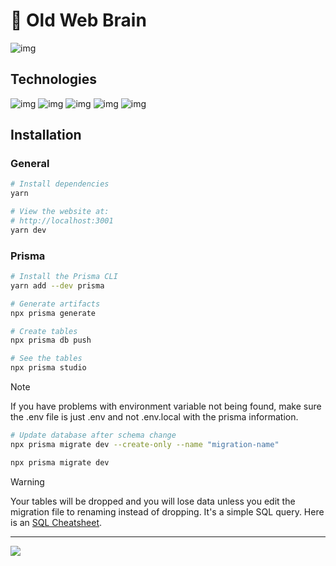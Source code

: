 # 🧠 Old Web Brain 

![img](https://media.giphy.com/media/8PpFJcG4y8HqsxQumz/giphy.gif)


## Technologies
 ![img](https://img.shields.io/badge/Next.js-000000.svg?style=for-the-badge&logo=nextdotjs&logoColor=white) ![img](https://img.shields.io/badge/TypeScript-3178C6.svg?style=for-the-badge&logo=TypeScript&logoColor=white)
 ![img](https://img.shields.io/badge/Three.js-000000.svg?style=for-the-badge&logo=threedotjs&logoColor=white) ![img](https://img.shields.io/badge/Prisma-2D3748.svg?style=for-the-badge&logo=Prisma&logoColor=white)  ![img](https://img.shields.io/badge/MDX-1B1F24.svg?style=for-the-badge&logo=MDX&logoColor=white)

## Installation


### General
```bash
# Install dependencies
yarn 

# View the website at: 
# http://localhost:3001
yarn dev
```

### Prisma

```bash
# Install the Prisma CLI
yarn add --dev prisma

# Generate artifacts
npx prisma generate

# Create tables
npx prisma db push

# See the tables
npx prisma studio

```

> [!NOTE]
>  If you have problems with environment variable not being found, make sure the .env file is just .env and not .env.local with the prisma information.

```bash
# Update database after schema change
npx prisma migrate dev --create-only --name "migration-name"

npx prisma migrate dev
```
> [!WARNING]
> Your tables will be dropped and you will lose data unless you edit the migration file to renaming instead of dropping. It's a simple SQL query. Here is an [SQL Cheatsheet](https://www.sqltutorial.org/sql-cheat-sheet/).
---

<a href="https://ko-fi.com/sabrinamedwinter">
<img src="https://img.shields.io/badge/Kofi-FF5E5B.svg?style=for-the-badge&logo=Ko-fi&logoColor=white" />
</a>
